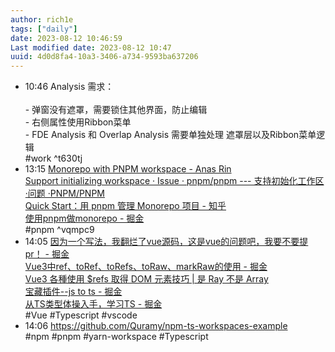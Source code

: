 ```yaml
---
author: rich1e
tags: ["daily"]
date: 2023-08-12 10:46:59
Last modified date: 2023-08-12 10:47
uuid: 4d0d8fa4-10a3-3406-a734-9593ba637206
---
```


- 10:46 Analysis 需求：<br><br>- 弹窗没有遮罩，需要锁住其他界面，防止编辑<br>- 右侧属性使用Ribbon菜单<br>- FDE Analysis 和 Overlap Analysis 需要单独处理 遮罩层以及Ribbon菜单逻辑<br>#work ^t630tj
- 13:15 [Monorepo with PNPM workspace - Anas Rin](https://anasrar.github.io/blog/monorepo-with-pnpm-workspace/)<br>[Support initializing workspace · Issue · pnpm/pnpm --- 支持初始化工作区 ·问题 ·PNPM/PNPM](https://github.com/pnpm/pnpm/issues/6247)<br>[Quick Start：用 pnpm 管理 Monorepo 项目 - 知乎](https://zhuanlan.zhihu.com/p/422740629)<br>[使用pnpm做monorepo - 掘金](https://juejin.cn/post/7055281852789047304)<br>#pnpm ^vqmpc9
- 14:05 [因为一个写法，我翻烂了vue源码，这是vue的问题吧，我要不要提pr！ - 掘金](https://juejin.cn/post/7245171528122990650?utm_source=gold_browser_extension#heading-0)<br>[Vue3中ref、toRef、toRefs、toRaw、markRaw的使用 - 掘金](https://juejin.cn/post/7156863560151695367#heading-4)<br>[Vue3 各種使用 $refs 取得 DOM 元素技巧 | 是 Ray 不是 Array](https://israynotarray.com/vue/20220920/191396728/)<br>[宝藏插件--js to ts - 掘金](https://juejin.cn/post/7254725753170133052?utm_source=gold_browser_extension)<br>[从TS类型体操入手，学习TS - 掘金](https://juejin.cn/post/7265996663406968844)<br>#Vue #Typescript #vscode
- 14:06 https://github.com/Quramy/npm-ts-workspaces-example<br>#npm #pnpm #yarn-workspace #Typescript